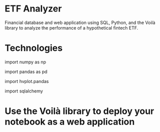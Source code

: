 # ETF Analyzer
Financial database and web application using SQL, Python, and the Voilà library to analyze the performance of a hypothetical fintech ETF.

# Technologies
import numpy as np

import pandas as pd

import hvplot.pandas

import sqlalchemy

# Use the Voilà library to deploy your notebook as a web application


